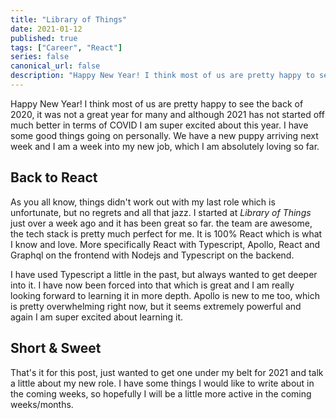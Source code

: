 ```yaml
---
title: "Library of Things"
date: 2021-01-12
published: true
tags: ["Career", "React"]
series: false
canonical_url: false
description: "Happy New Year! I think most of us are pretty happy to see the back of 2020, it was not a great year for many and although 2021 has not started off much better in terms of COVID I am super excited about this year. I have some good things going on personally. We have a new puppy arriving next week and I am a week into my new job, which I am absolutely loving so far."
---
```


Happy New Year! I think most of us are pretty happy to see the back of 2020, it was not a great year for many and although 2021 has not started off much better in terms of COVID I am super excited about this year. I have some good things going on personally. We have a new puppy arriving next week and I am a week into my new job, which I am absolutely loving so far.

## Back to React

As you all know, things didn't work out with my last role which is unfortunate, but no regrets and all that jazz. I started at _Library of Things_ just over a week ago and it has been great so far. the team are awesome, the tech stack is pretty much perfect for me. It is 100% React which is what I know and love. More specifically React with Typescript, Apollo, React and Graphql on the frontend with Nodejs and Typescript on the backend.

I have used Typescript a little in the past, but always wanted to get deeper into it. I have now been forced into that which is great and I am really looking forward to learning it in more depth. Apollo is new to me too, which is pretty overwhelming right now, but it seems extremely powerful and again I am super excited about learning it.

## Short & Sweet

That's it for this post, just wanted to get one under my belt for 2021 and talk a little about my new role. I have some things I would like to write about in the coming weeks, so hopefully I will be a little more active in the coming weeks/months.

